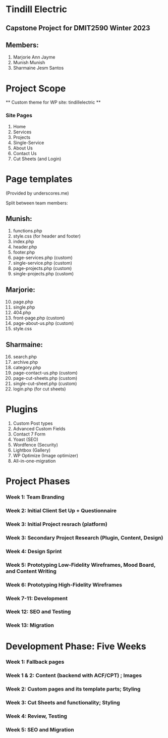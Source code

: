 # Tindill Electric 
## Capstone Project for DMIT2590 Winter 2023

## Members:
1. Marjorie Ann Jayme
2. Munish Munish
3. Sharmaine Jesm Santos

# Project Scope
** Custom theme for WP site: tindillelectric **

### Site Pages
1. Home
2. Services
3. Projects
4. Single-Service
5. About Us
6. Contact Us
7. Cut Sheets (and Login)

# Page templates
(Provided by underscores.me)

Split between team members:
## Munish:
1. functions.php
2. style.css (for header and footer)
3. index.php
4. header.php
5. footer.php 
6. page-services.php (custom)
7. single-service.php (custom)
8. page-projects.php (custom)
9. single-projects.php (custom)
## Marjorie:
10. page.php
11. single.php
12. 404.php
13. front-page.php (custom)
14. page-about-us.php (custom)
15. style.css
## Sharmaine:
16. search.php
17. archive.php
18. category.php
19. page-contact-us.php (custom)
20. page-cut-sheets.php (custom)
21. single-cut-sheet.php (custom)
22. login.php (for cut sheets)

# Plugins 
1. Custom Post types
2. Advanced Custom Fields
3. Contact 7 Form
4. Yoast (SEO)
5. Wordfence (Security)
6. Lightbox (Gallery)
7. WP Optimize (Image optimizer)
8. All-in-one-migration

# Project Phases
### Week 1: Team Branding
### Week 2: Initial Client Set Up + Questionnaire
### Week 3: Initial Project resrach (platform)
### Week 3: Secondary Project Research (Plugin, Content, Design)
### Week 4: Design Sprint 
### Week 5: Prototyping Low-Fidelity Wireframes, Mood Board, and Content Writing
### Week 6: Prototyping High-Fidelity Wireframes
### Week 7-11: Development
### Week 12: SEO and Testing
### Week 13: Migration


# Development Phase: Five Weeks
### Week 1:  Fallback pages
### Week 1 & 2:  Content (backend with ACF/CPT) ; Images
### Week 2: Custom pages and its template parts; Styling
### Week 3:  Cut Sheets and functionality; Styling
### Week 4: Review, Testing
### Week 5: SEO and Migration